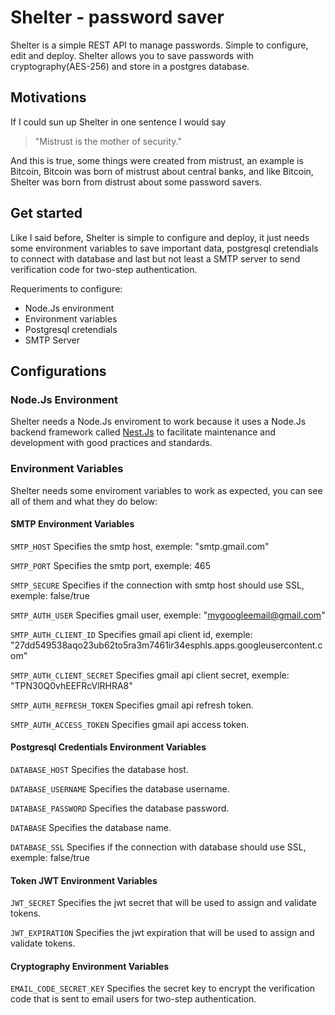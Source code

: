 # Shelter - password saver

Shelter is a simple REST API to manage passwords. Simple to configure, edit and deploy. Shelter allows you to save passwords with cryptography(AES-256) and store in a postgres database.

## Motivations
If I could sun up Shelter in one sentence I would say

> "Mistrust is the mother of security."

And this is true, some things were created from mistrust, an example is Bitcoin, Bitcoin was born of mistrust about central banks, and like Bitcoin, Shelter was born from distrust about some password savers.

## Get started

Like I said before, Shelter is simple to configure and deploy, it just needs some environment variables to save important data, postgresql cretendials to connect with database and last but not least a SMTP server to send verification code for two-step authentication.

Requeriments to configure:

- Node.Js environment
- Environment variables
- Postgresql cretendials
- SMTP Server

## Configurations

### Node.Js Environment

Shelter needs a Node.Js enviroment to work because it uses a Node.Js backend framework called [Nest.Js][1] to facilitate maintenance and development with good practices and standards.

### Environment Variables

Shelter needs some enviroment variables to work as expected, you can see all of them and what they do below:

#### SMTP Environment Variables

`SMTP_HOST`
Specifies the smtp host, exemple: "smtp.gmail.com"

`SMTP_PORT`
Specifies the smtp port, exemple: 465

`SMTP_SECURE`
Specifies if the connection with smtp host should use SSL, exemple: false/true

`SMTP_AUTH_USER`
Specifies gmail user, exemple: "mygoogleemail@gmail.com"

`SMTP_AUTH_CLIENT_ID`
Specifies gmail api client id, exemple: "27dd549538aqo23ub62to5ra3m7461ir34esphls.apps.googleusercontent.com"

`SMTP_AUTH_CLIENT_SECRET`
Specifies gmail api client secret, exemple: "TPN30Q0vhEEFRcVlRHRA8"

`SMTP_AUTH_REFRESH_TOKEN`
Specifies gmail api refresh token.

`SMTP_AUTH_ACCESS_TOKEN`
Specifies gmail api access token.

#### Postgresql Credentials Environment Variables

`DATABASE_HOST`
Specifies the database host.

`DATABASE_USERNAME`
Specifies the database username.

`DATABASE_PASSWORD`
Specifies the database password.

`DATABASE`
Specifies the database name.

`DATABASE_SSL`
Specifies if the connection with database should use SSL, exemple: false/true

#### Token JWT Environment Variables

`JWT_SECRET`
Specifies the jwt secret that will be used to assign and validate tokens.

`JWT_EXPIRATION`
Specifies the jwt expiration that will be used to assign and validate tokens.

#### Cryptography Environment Variables

`EMAIL_CODE_SECRET_KEY`
Specifies the secret key to encrypt the verification code that is sent to email users for two-step authentication.

[1]: https://nestjs.com "Nest.Js"